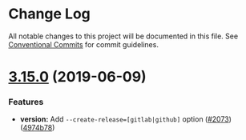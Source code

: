 # Change Log

All notable changes to this project will be documented in this file.
See [Conventional Commits](https://conventionalcommits.org) for commit guidelines.

# [3.15.0](https://gitlab.com/lerna/lerna/compare/v3.14.2...v3.15.0) (2019-06-09)


### Features

* **version:** Add `--create-release=[gitlab|github]` option ([#2073](https://gitlab.com/lerna/lerna/issues/2073)) ([4974b78](https://gitlab.com/lerna/lerna/commit/4974b78))
